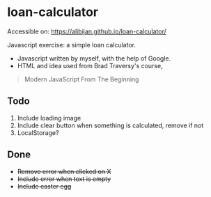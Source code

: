 # loan-calculator
Accessible on: https://alibijan.github.io/loan-calculator/

Javascript exercise: a simple loan calculator. 
- Javascript written by myself, with the help of Google.
- HTML and idea used from Brad Traversy's course,
> Modern JavaScript From The Beginning

## Todo
1. Include loading image
2. Include clear button when something is calculated, remove if not
3. LocalStorage?

## Done
- ~~Remove error when clicked on X~~
- ~~Include error when text is empty~~
- ~~Include easter egg~~